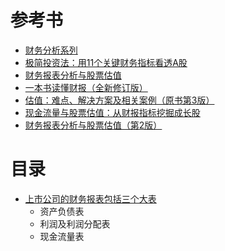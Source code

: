 # 参考书
* [财务分析系列](http://www.net767.com/gupiao/caiwufenxi/)
* [极简投资法：用11个关键财务指标看透A股](https://weread.qq.com/web/reader/86a32400715a414e86a774b)
* [财务报表分析与股票估值](https://weread.qq.com/web/reader/b9b32cc05dde4bb9b5d2682)
* [一本书读懂财报（全新修订版）](https://weread.qq.com/web/reader/6e3323a071ef02a46e32a95)
* [估值：难点、解决方案及相关案例（原书第3版）](https://weread.qq.com/web/reader/ef0320b0718f6387ef073ca)
* [现金流量与股票估值：从财报指标挖掘成长股](https://weread.qq.com/web/reader/29532d30726e3b252953ddf)
* [财务报表分析与股票估值（第2版）](https://weread.qq.com/web/reader/db2323b07224e317db24bd5)


# 目录
* [上市公司的财务报表包括三个大表](https://weread.qq.com/web/reader/c36325e07249f5bbc36bc3fkc51323901dc51ce410c121b)
  * 资产负债表
  * 利润及利润分配表
  * 现金流量表
